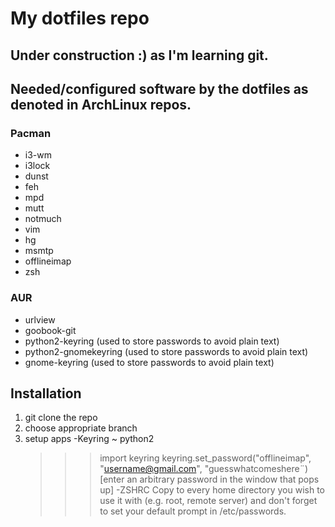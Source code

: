 # My dotfiles repo

Under construction :) as I'm learning git.
------------------------------------------

## Needed/configured software by the dotfiles as denoted in ArchLinux repos.
### Pacman
+ i3-wm
+ i3lock
+ dunst
+ feh
+ mpd
+ mutt
+ notmuch
+ vim
+ hg
+ msmtp
+ offlineimap
+ zsh

### AUR
+ urlview
+ goobook-git
+ python2-keyring (used to store passwords to avoid plain text)
+ python2-gnomekeyring (used to store passwords to avoid plain text)
+ gnome-keyring (used to store passwords to avoid plain text)

## Installation
1. git clone the repo
2. choose appropriate branch
3. setup apps
-Keyring
	~ python2
	>>> import keyring
	>>> keyring.set_password("offlineimap", "username@gmail.com", "guesswhatcomeshere¨)
	[enter an arbitrary password in the window that pops up]
-ZSHRC
	Copy to every home directory you wish to use it with (e.g. root, remote
	server) and don't forget to set your default prompt in /etc/passwords.
